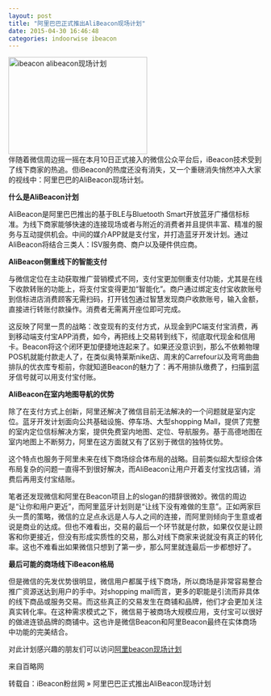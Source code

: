 ```yaml
---
layout: post
title: "阿里巴巴正式推出AliBeacon现场计划"
date: 2015-04-30 16:46:48
categories: indoorwise ibeacon
---
```

<p><a href="http://www.ibeaconfans.com/wp-content/uploads/2015/04/ibeacon-alibeacon现场计划.jpg"><img alt="ibeacon alibeacon现场计划" class="alignnone size-full wp-image-1319" height="192" src="http://www.ibeaconfans.com/wp-content/uploads/2015/04/ibeacon-alibeacon现场计划.jpg" width="275"/></a><br/>
伴随着微信周边摇一摇在本月10日正式接入的微信公众平台后，iBeacon技术受到了线下商家的热追。但iBeacon的热度还没有消失，又一个重磅消失悄然冲入大家的视线中：阿里巴巴的AliBeacon现场计划。</p>


<p><strong>什么是AliBeacon计划</strong></p>


<p>AliBeacon是阿里巴巴推出的基于BLE与Bluetooth Smart开放蓝牙广播信标标准。为线下商家能够快速的连接现场或者与附近的消费者并且提供丰富、精准的服务与互动提供机会。中间的媒介APP就是支付宝，并打造蓝牙开发计划。通过AliBeacon将结合三类人：ISV服务商、商户以及硬件供应商。</p>


<p><strong>​AliBeacon侧重线下的智能支付</strong></p>


<p>与微信定位在主动获取推广营销模式不同，支付宝更加侧重支付功能，尤其是在线下收款转账的功能上，将支付宝变得更加“智能化”。商户通过绑定支付宝收款账号到信标进店消费顾客无需扫码，打开钱包通过智慧发现商户收款账号，输入金额，直接进行转账付款操作。消费者无需离开座位即可完成。</p>


<p>这反映了阿里一贯的战略：改变现有的支付方式，从现金到PC端支付宝消费，再到移动端支付宝APP消费，如今，再把线上交易转到线下，彻底取代现金和信用卡。Beacon将这个闭环更加便捷地连起来了。如果还没意识到，那么不依赖物理POS机就能付款走人了，在类似奥特莱斯nike店、周末的Carrefour以及弯弯曲曲排队的优衣库专柜前，你就知道Beacon的魅力了：再不用排队缴费了，扫描到蓝牙信号就可以用支付宝付账。</p>


<p><strong>AliBeacon在室内地图导航的优势</strong></p>


<p>除了在支付方式上创新，阿里还解决了微信目前无法解决的一个问题就是室内定位。蓝牙开发计划面向公共基础设施、停车场、大型shopping Mall，提供了完整的室内定位信标解决方案，提供免费室内地图、定位、导航服务。基于高德地图在室内地图上不断努力，阿里在这方面就又有了区别于微信的独特优势。</p>


<p>这个特点也服务于阿里未来在线下商场综合体布局的战略。目前类似超大型综合体布局复杂的问题一直得不到很好解决，而AliBeacon让用户开着支付宝找店铺，消费后再用支付宝结账。</p>


<p>笔者还发现微信和阿里在Beacon项目上的slogan的措辞很微妙。微信的周边是“让你和用户更近”，而阿里蓝牙计划则是“让线下没有难做的生意”。正如两家巨头一贯的策略，微信的立足点永远是人与人之间的连接，而阿里则倾向于生意或者说是商业的达成。但也不难看出，交易的最后一个环节就是付款，如果仅仅是让顾客和你更接近，但没有形成实质性的交易，那么对线下商家来说就没有真正的转化率。这也不难看出如果微信只想到了第一步，那么阿里就连最后一步都想好了。</p>


<p><strong>最后可能的商场线下iBeacon格局</strong></p>


<p>但是微信的先发优势很明显，微信用户都属于线下商场，所以商场是非常容易整合推广资源送达到用户的手中。对shopping mall而言，更多的职能是引流而非具体的线下商品或服务交易。而这些真正的交易发生在商铺和品牌，他们才会更加关注真实转化率。在这种需求模式之下，微信易于被商场大规模应用，支付宝可以很好的做进连锁品牌的商铺中。这也许是微信Beacon和阿里Beacon最终在实体商场中功能的完美结合。</p>


<p>对此计划感兴趣的朋友们可以访问<a href="http://alibeacon.taobao.com" target="_blank" title="阿里beacon现场计划">阿里beacon现场计划</a></p>


<p>来自百略网</p>


<p>转载自：iBeacon粉丝网 » 阿里巴巴正式推出AliBeacon现场计划</p>